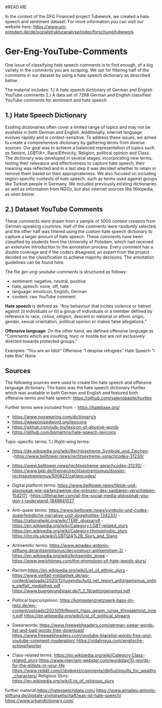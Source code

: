 #READ ME

In the context of the DFG Financed project Tubework, we created a hate speech and sentiment dataset. For more information you can visit our website here: https://www.uni-potsdam.de/de/sozialstrukturanalyse/index/forschung/tubework
  

# Ger-Eng-YouTube-Comments

One issue of classifying hate speech comments is to find enough, of a big variety in the comments you are scraping. We opt for filtering half of the comments in our dataset by using a hate speech dictionary as described below. 

The material includes: 
1.) A hate speech dictionary of German and English YouTube comments
2.) A data set of 7268 German and English classified YouTube comments for sentiment and hate speech

## 1.) Hate Speech Dictionary

Existing dictionaries often cover a limited range of topics and may not be available in both German and English. Additionally, internet language evolves rapidly and is context-sensitive. To address these issues, we aimed to create a comprehensive dictionary by gathering terms from diverse sources. Our goal was to achieve a balanced representation of topics such as Sexism, LGBTIA+, Race/Ethnicity, Religion, political opinion and Class. The dictionary was developed in several stages: incorporating new terms, testing their relevance and effectiveness to capture hate speech, their meaning was reflected and in a last step it was decided whether to retain or remove them based on their appropriateness. We also focused on including region-specific contexts of hate speech, such as terms used against groups like Turkish people in Germany. We included previously existing dictionaries as well as information from NGOs, but also internet sources like Wikipedia, as seen below.

##  2.) Dataset YouTube Comments

These comments were drawn from a sample of 5000 content creators from German-speaking countries. Half of the comments were randomly selected, and the other half was filtered using the custom hate speech dictionary to capture a larger amount of hate speech. These comments have been classified by students from the University of Potsdam, which had received an extensive introduction to the annotation process. Every comment has a double coverage and if the coders disagreed, an expert from the project decided on the classification to achieve majority decisions. The annotation guidelines can be found here.

The file *ger-eng-youtube-comments* is structured as follows:
- sentiment: negative, neutral, positive
- hate_speech: none, off, hate
- language: emoticon, English, German
- content: raw YouTube comment

**Hate speech** is defined as: “Any behaviour that incites violence or hatred against (i) individuals or (ii) a group of individuals or a member defined by reference to race, colour, religion, descent or national or ethnic origin,  gender, sexual orientation, political opinion or makes false allegations.”

**Offensive language**: 
On the other hand, we defined offensive language as “Comments which are insulting, toxic or hostile but are not exclusively directed towards protected groups.” 

Examples: 
“You are an Idiot” Offensive
“I despise refugees” Hate Speech
“I hate this” None

##  Sources 
The following sources were used to create the hate speech and offensive language dictionary. The basis was the hate speech dictionary Hurtlex which was available in both German and English and featured both offensive terms and hate speech:
https://github.com/valeriobasile/hurtlex 

Further terms were included from:
    - https://hatebase.org/
 - https://www.noswearing.com/dictionary/x
 - https://weaponizedword.org/lexicons 
 - https://github.com/uds-lsv/lexicon-of-abusive-words 
 - https://github.com/bgmartins/hate-speech-lexicons

Topic-specific terms:
1.)  Right-wing terms:
  - https://de.wikipedia.org/wiki/Rechtsextreme_Symbole_und_Zeichen;                
  -https://www.belltower.news/rechtsextreme-sprachcodes-31230/
  - https://www.belltower.news/rechtsextreme-sprachcodes-31230/ 
  -https://www.bpb.de/themen/rechtsextremismus/dossier-rechtsextremismus/500822/zahlencodes/
  - Digital platform terms: https://www.belltower.news/tiktok-und-algospeak-wie-gartenzwerge-die-grenzen-des-sagbaren-verschieben-154217/
  -https://lifehacker.com/all-the-social-media-algospeak-you-don-t-understand-1849841027

- Anti-queer terms: https://www.belltower.news/symbole-und-codes-queerfeindliche-narrative-und-dogwhistles-134233/
-https://rationalwiki.org/wiki/TERF_glossary#
-https://en.wikipedia.org/wiki/Category:LGBT-related_slurs 
https://en.wikipedia.org/wiki/Category:Homophobic_slurs 
https://itg.nls.uk/wiki/LGBTQIA%2B_Slurs_and_Slang 

- Antisemitic terms: https://www.amadeu-antonio-stiftung.de/antisemitismus/deconstruct-antisemitism-2/
-https://en.wikipedia.org/wiki/Antisemitic_trope 
-https://www.jewishtimes.com/the-etymology-of-hate-jewish-slurs/ 

- Racism:https://en.wikipedia.org/wiki/List_of_ethnic_slurs
-https://www.vielfalt-mediathek.de/wp-content/uploads/2020/12/jugendschutz.net_report_antiziganismus_online_vielfalt_mediathek.pdf
-https://www.buergerundstaat.de/1_2_18/antiziganismus.pdf
- Political topics/opinion: https://kompetenznetzwerk-hass-im-netz.de/wp-content/uploads/2023/09/Report_Hass_gegen_junge_Klimaaktivist_innen.pdf
https://en.wikipedia.org/wiki/List_of_political_slogans
- Swearwords: https://www.freewebheaders.com/german-swear-words-list-and-bad-words-free-download/
https://www.freewebheaders.com/youtube-blacklist-words-free-and-youtube-comment-moderation/
https://vidalingua.com/englische-schimpfworter
- Class-related terms: https://en.wikipedia.org/wiki/Category:Class-related_slurs
https://www.merriam-webster.com/wordplay/10-words-for-the-elitists-in-your-life
https://www.reddit.com/r/dndnext/comments/dbj5ut/insults_for_wealthy_characters/
Religious Slurs: https://en.wikipedia.org/wiki/List_of_religious_slurs 



further material:https://hatespeechdata.com/
https://www.amadeu-antonio-stiftung.de/digitale-zivilgesellschaft/was-ist-hate-speech/ 
https://www.urbandictionary.com/ 





